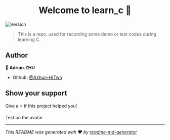 <h1 align="center">Welcome to learn_c 👋</h1>
<p>
  <img alt="Version" src="https://img.shields.io/badge/version-0.8-blue.svg?cacheSeconds=2592000" />
</p>

> This is a repo. used for recording some demo or test codes during learning C. 

## Author

👤 **Adrian.ZHU**

* Github: [@Azhun-HITwh](https://github.com/Azhun-HITwh)

## Show your support

Give a ⭐️ if this project helped you!

Test on the avatar

***
_This README was generated with ❤️ by [readme-md-generator](https://github.com/kefranabg/readme-md-generator)_
